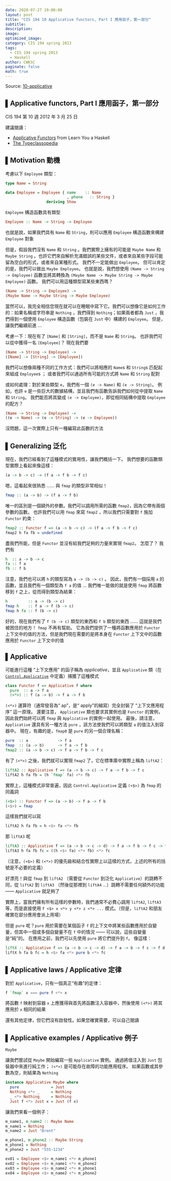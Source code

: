 ```yaml
---
date: 2020-07-27 19:00:00
layout: post
title: "CIS 194 10 Applicative functors, Part I 應用函子，第一部分"
subtitle: 
description: 
image: 
optimized_image: 
category: CIS 194 spring 2013
tags:
  - CIS 194 spring 2013
  - Haskell
author: CWKSC
paginate: false
math: true
---
```


Source: [10-applicative](https://www.seas.upenn.edu/~cis194/spring13/lectures/10-applicative.html)

## ▌Applicative functors, Part I 應用函子，第一部分

CIS 194 第 10 週
2012 年 3 月 25 日

建議閱讀：

- [Applicative Functors](http://learnyouahaskell.com/functors-applicative-functors-and-monoids#applicative-functors) from Learn You a Haskell
- [The Typeclassopedia](http://www.haskell.org/haskellwiki/Typeclassopedia)

## ▌Motivation 動機

考慮以下 `Employee` 類型：

```haskell
type Name = String

data Employee = Employee { name    :: Name
                           , phone   :: String }
                  deriving Show
```

`Employee` 構造函數具有類型

```haskell
Employee :: Name -> String -> Employee
```

也就是說，如果我們具有 `Name` 和 `String`，則可以應用 `Employee` 構造函數來構建 `Employee` 對象

但是，假設我們沒有 `Name` 和 `String` 。我們實際上擁有的可能是 `Maybe Name` 和 `Maybe String` 。也許它們來自解析充滿錯誤的某些文件，或者來自某些字段可能留為空白的形式，或者來自某種形式。 我們不一定能做出 `Employee`。 但可以肯定的是，我們可以做出 `Maybe Employee`。 也就是說，我們想使用 `(Name -> String -> Employee)` 函數並將其轉換為 `(Maybe Name -> Maybe String -> Maybe Employee)` 函數。 我們可以用這種類型寫某些東西嗎？

```haskell
(Name -> String -> Employee) ->
(Maybe Name -> Maybe String -> Maybe Employee)
```

當然可以，我完全相信您現在就可以在睡眠中寫下它。我們可以想像它是如何工作的：如果名稱或字符串是 `Nothing` ，我們得到 `Nothing`；如果兩者都為 `Just` ，我們得到一個使用 `Employee` 構造函數（包裝在 `Just` 中）構建的 `Employee`。 但是，讓我們繼續前進 ...

考慮一下：現在有了 `[Name]` 和 `[String]`，而不是 `Name` 和 `String`。 也許我們可以從中獲得一名 `[Employee]`？ 現在我們要

```haskell
(Name -> String -> Employee) ->
([Name] -> [String] -> [Employee])
```

我們可以想像兩種不同的工作方式：我們可以將相應的 `Name`s 和 `String`s 匹配起來組成 `Employee`s ； 或者我們可以通過所有可能的方式將 `Name` 和 `String` 配對

或如何處理：對於某些類型 `e`，我們有一個 `(e -> Name)` 和 `(e -> String)`。 例如，也許 `e` 是一些巨大的數據結構，並且我們有函數告訴我們如何從中提取 `Name` 和 `String`。 我們能否將其變成 `(e -> Employee)`，即從相同結構中提取 `Employee` 的配方？

```haskell
(Name -> String -> Employee) ->
((e -> Name) -> (e -> String) -> (e -> Employee))
```

沒問題，這一次實際上只有一種編寫此函數的方法

## ▌Generalizing 泛化

現在，我們已經看到了這種模式的實用性，讓我們概括一下。 我們想要的函數類型實際上看起來像這樣：

```haskell
(a -> b -> c) -> (f a -> f b -> f c)
```

嗯，這看起來很熟悉 …… 與 `fmap` 的類型非常相似！

```haskell
fmap :: (a -> b) -> (f a -> f b)
```

唯一的區別是一個額外的參數。我們可以調用所需的函數 `fmap2`，因為它帶有兩個參數的函數。 也許我們可以用 `fmap` 來寫 `fmap2` ，所以我們只需要對 `f` 施加 `Functor` 約束：

```haskell
fmap2 :: Functor f => (a -> b -> c) -> (f a -> f b -> f c)
fmap2 h fa fb = undefined
```

盡我們所能，但是 `Functor` 並沒有給我們足夠的力量來實現 `fmap2`。 怎麼了？ 我們有

```haskell
h  :: a -> b -> c
fa :: f a
fb :: f b
```

注意，我們也可以將 `h` 的類型寫為 `a -> (b -> c)` 。 因此，我們有一個採用 `a` 的函數，並且我們有一個類型為 `f a` 的值 … 我們唯一能做的就是使用 `fmap` 將函數移到 `f` 之上，從而得到類型為結果：

```haskell
h         :: a -> (b -> c)
fmap h    :: f a -> f (b -> c)
fmap h fa :: f (b -> c)
```

好的，現在我們有了 `f (b -> c)` 類型的東西和 `f b` 類型的東西 …… 這就是我們被困住的地方！ `fmap` 不再有幫助。 它為我們提供了一種將函數應用於 `Functor` 上下文中的值的方法，但是我們現在需要的是將本身在 `Functor` 上下文中的函數應用於 `Functor` 上下文中的值

## ▌Applicative 

可能進行這種 “上下文應用” 的函子稱為 *applicative*，並且 `Applicative` 類（在 [`Control.Applicative`](http://haskell.org/ghc/docs/latest/html/libraries/base/Control-Applicative.html) 中定義）捕獲了這種模式

```haskell
class Functor f => Applicative f where
  pure  :: a -> f a
  (<*>) :: f (a -> b) -> f a -> f b
```

`(<*>)` 運算符（通常發音為“ ap”，是“ apply”的縮寫）完全封裝了 “上下文應用程序” 這一原理。 還要注意， `Applicative` 類也要求其實例也是 `Functor` 的實例，因此我們始終可以將 `fmap` 與 `Applicative` 的實例一起使用。 最後，請注意，`Applicative` 還具有另一種方法 `pure` ，該方法使我們可以將類型 `a` 的值注入到容器中。 現在，有趣的是，`fmap0` 是 `pure` 的另一個合理名稱：

```haskell
pure  :: a             -> f a
fmap  :: (a -> b)      -> f a -> f b
fmap2 :: (a -> b -> c) -> f a -> f b -> f c
```

有了 `(<*>)` 之後，我們就可以實現 `fmap2` 了，它在標準庫中實際上稱為 `liftA2`：

```haskell
liftA2 :: Applicative f => (a -> b -> c) -> f a -> f b -> f c
liftA2 h fa fb = (h `fmap` fa) <*> fb
```

實際上，這種模式非常普遍，因此 `Control.Applicative` 定義 `(<$>)` 為 `fmap` 的同義詞

```haskell
(<$>) :: Functor f => (a -> b) -> f a -> f b
(<$>) = fmap
```

這樣我們就可以寫

```haskell
liftA2 h fa fb = h <$> fa <*> fb
```

那 `liftA3` 呢

```haskell
liftA3 :: Applicative f => (a -> b -> c -> d) -> f a -> f b -> f c -> f d
liftA3 h fa fb fc = ((h <$> fa) <*> fb) <*> fc
```

（注意，`(<$>)` 和 `(<*>)` 的優先級和結合性實際上以這樣的方式，上述的所有的括號是不必要的定義）

好漂亮！與從 `fmap` 到 `liftA2` （需要從 `Functor` 到泛化 `Applicative`）的跳轉不同，從 `liftA2` 到 `liftA3` （然後從那裡到 `liftA4` …）跳轉不需要任何額外的功能 —— `Applicative` 就足夠了

實際上，當我們擁有所有這樣的參數時，我們通常不必費心調用 `liftA2`, `liftA3` 等，而是直接使用 `f <$> x <*> y <*> z <*> ...` 模式。（但是，`liftA2` 和朋友確實在部分應用會派上用場）

但是 `pure` 呢？`pure` 用於需要在某個函子 `f` 的上下文中將某些函數應用於自變量，但其中一個或多個自變量不在 `f` 中的情況 —— 可以說，這些自變量是“純”的。 在應用之前，我們可以先使用 `pure` 將它們提升到 `f`。 像這樣：

```haskell
liftX :: Applicative f => (a -> b -> c -> d) -> f a -> b -> f c -> f d
liftX h fa b fc = h <$> fa <*> pure b <*> fc
```

## ▌Applicative laws / Applicative 定律

對於 `Applicative`，只有一個真正“有趣”的定律：

```haskell
f `fmap` x === pure f <*> x
```

將函數 `f` 映射到容器 `x` 上應獲得與首先將函數注入容器中，然後使用 `(<*>)` 將其應用於 `x` 相同的結果

還有其他定律，但它們沒有啟發性。如果您確實需要，可以自己閱讀

## ▌Applicative examples / Applicative 例子

`Maybe`

讓我們嘗試從 `Maybe` 開始編寫一些 `Applicative` 實例。 通過將值注入到 `Just` 包裝器中來進行純工作； `(<*>)` 是可能存在故障的功能應用程序。 如果函數或其參數為空，則結果為 `Nothing`

```haskell
instance Applicative Maybe where
  pure              = Just
  Nothing <*> _     = Nothing
  _ <*> Nothing     = Nothing
  Just f <*> Just x = Just (f x)
```

讓我們來看一個例子：

```haskell
m_name1, m_name2 :: Maybe Name
m_name1 = Nothing
m_name2 = Just "Brent"

m_phone1, m_phone2 :: Maybe String
m_phone1 = Nothing
m_phone2 = Just "555-1234"

ex01 = Employee <$> m_name1 <*> m_phone1
ex02 = Employee <$> m_name1 <*> m_phone2
ex03 = Employee <$> m_name2 <*> m_phone1
ex04 = Employee <$> m_name2 <*> m_phone2
```